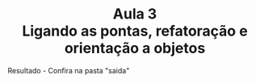 <h1 align="center"> Aula 3 <br> Ligando as pontas, refatoração e orientação a objetos </h1>

<p> Resultado - Confira na pasta "saida" </p>
